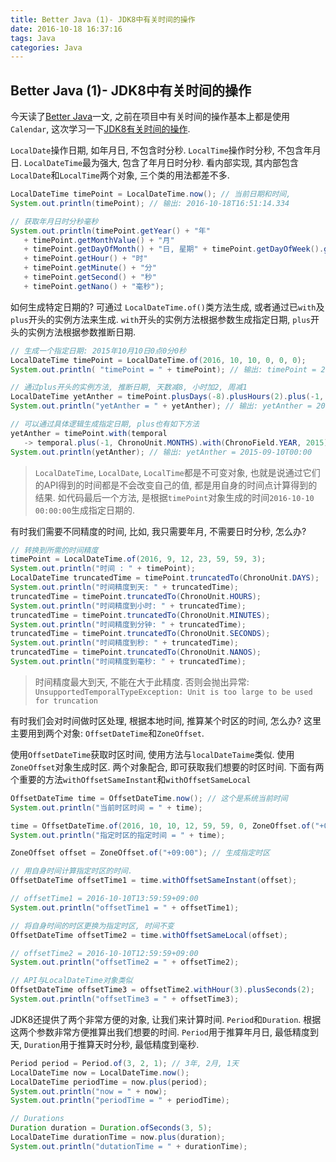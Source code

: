 ```yaml
---
title: Better Java (1)- JDK8中有关时间的操作
date: 2016-10-18 16:37:16
tags: Java
categories: Java
---
```


## Better Java (1)- JDK8中有关时间的操作

今天读了[Better Java](https://github.com/cxxr/better-java/blob/master/README.zh-cn.md)一文, 之前在项目中有关时间的操作基本上都是使用`Calendar`, 这次学习一下[JDK8有关时间的操作](http://www.oracle.com/technetwork/articles/java/jf14-date-time-2125367.html).

`LocalDate`操作日期, 如年月日, 不包含时分秒. `LocalTime`操作时分秒, 不包含年月日. `LocalDateTime`最为强大, 包含了年月日时分秒. 看内部实现, 其内部包含`LocalDate`和`LocalTime`两个对象, 三个类的用法都差不多.

```java
LocalDateTime timePoint = LocalDateTime.now(); // 当前日期和时间,
System.out.println(timePoint); // 输出: 2016-10-18T16:51:14.334

// 获取年月日时分秒毫秒
System.out.println(timePoint.getYear() + "年"
   + timePoint.getMonthValue() + "月"
   + timePoint.getDayOfMonth() + "日, 星期" + timePoint.getDayOfWeek().getValue() + ","
   + timePoint.getHour() + "时"
   + timePoint.getMinute() + "分"
   + timePoint.getSecond() + "秒"
   + timePoint.getNano() + "毫秒");
```

如何生成特定日期的? 可通过 `LocalDateTime.of()`类方法生成, 或者通过已`with`及`plus`开头的实例方法来生成. `with`开头的实例方法根据参数生成指定日期, `plus`开头的实例方法根据参数推断日期.

```java
// 生成一个指定日期: 2015年10月10日0点0分0秒
LocalDateTime timePoint = LocalDateTime.of(2016, 10, 10, 0, 0, 0);
System.out.println( "timePoint = " + timePoint); // 输出: timePoint = 2016-10-10T00:00

// 通过plus开头的实例方法, 推断日期, 天数减8, 小时加2, 周减1
LocalDateTime yetAnther = timePoint.plusDays(-8).plusHours(2).plus(-1, ChronoUnit.WEEKS);
System.out.println("yetAnther = " + yetAnther); // 输出: yetAnther = 2016-09-25T02:00

// 可以通过具体逻辑生成指定日期, plus也有如下方法
yetAnther = timePoint.with(temporal
   -> temporal.plus(-1, ChronoUnit.MONTHS).with(ChronoField.YEAR, 2015));
System.out.println(yetAnther); // 输出: yetAnther = 2015-09-10T00:00
```

> `LocalDateTime`, `LocalDate`, `LocalTime`都是不可变对象, 也就是说通过它们的API得到的时间都是不会改变自己的值, 都是用自身的时间点计算得到的结果. 如代码最后一个方法, 是根据`timePoint`对象生成的时间`2016-10-10 00:00:00`生成指定日期的.

有时我们需要不同精度的时间, 比如, 我只需要年月, 不需要日时分秒, 怎么办?

```java
// 转换到所需的时间精度
timePoint = LocalDateTime.of(2016, 9, 12, 23, 59, 59, 3);
System.out.println("时间 : " + timePoint);
LocalDateTime truncatedTime = timePoint.truncatedTo(ChronoUnit.DAYS);
System.out.println("时间精度到天: " + truncatedTime);
truncatedTime = timePoint.truncatedTo(ChronoUnit.HOURS);
System.out.println("时间精度到小时: " + truncatedTime);
truncatedTime = timePoint.truncatedTo(ChronoUnit.MINUTES);
System.out.println("时间精度到分钟: " + truncatedTime);
truncatedTime = timePoint.truncatedTo(ChronoUnit.SECONDS);
System.out.println("时间精度到秒: " + truncatedTime);
truncatedTime = timePoint.truncatedTo(ChronoUnit.NANOS);
System.out.println("时间精度到毫秒: " + truncatedTime);
```

> 时间精度最大到天, 不能在大于此精度. 否则会抛出异常: `UnsupportedTemporalTypeException: Unit is too large to be used for truncation`

有时我们会对时间做时区处理, 根据本地时间, 推算某个时区的时间, 怎么办? 这里主要用到两个对象: `OffsetDateTime`和`ZoneOffset`.

使用`OffsetDateTime`获取时区时间, 使用方法与`localDateTaime`类似. 使用`ZoneOffset`对象生成时区. 两个对象配合, 即可获取我们想要的时区时间. 下面有两个重要的方法`withOffsetSameInstant`和`withOffsetSameLocal`

```java
OffsetDateTime time = OffsetDateTime.now(); // 这个是系统当前时间
System.out.println("当前时区时间 = " + time);

time = OffsetDateTime.of(2016, 10, 10, 12, 59, 59, 0, ZoneOffset.of("+08:00"));
System.out.println("指定时区的指定时间 = " + time);

ZoneOffset offset = ZoneOffset.of("+09:00"); // 生成指定时区

// 用自身时间计算指定时区的时间.
OffsetDateTime offsetTime1 = time.withOffsetSameInstant(offset);

// offsetTime1 = 2016-10-10T13:59:59+09:00
System.out.println("offsetTime1 = " + offsetTime1);

// 将自身时间的时区更换为指定时区, 时间不变
OffsetDateTime offsetTime2 = time.withOffsetSameLocal(offset);

// offsetTime2 = 2016-10-10T12:59:59+09:00
System.out.println("offsetTime2 = " + offsetTime2);

// API与LocalDateTime对象类似
OffsetDateTime offsetTime3 = offsetTime2.withHour(3).plusSeconds(2);
System.out.println("offsetTime3 = " + offsetTime3);
```

JDK8还提供了两个非常方便的对象, 让我们来计算时间. `Period`和`Duration`. 根据这两个参数非常方便推算出我们想要的时间. `Period`用于推算年月日, 最低精度到天, `Duration`用于推算天时分秒, 最低精度到毫秒.

```java
Period period = Period.of(3, 2, 1); // 3年, 2月, 1天
LocalDateTime now = LocalDateTime.now();
LocalDateTime periodTime = now.plus(period);
System.out.println("now = " + now);
System.out.println("periodTime = " + periodTime);

// Durations
Duration duration = Duration.ofSeconds(3, 5);
LocalDateTime durationTime = now.plus(duration);
System.out.println("dutationTime = " + durationTime);
```






